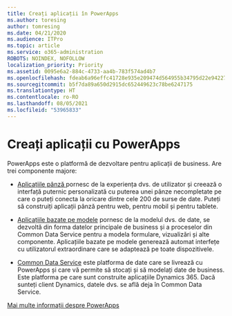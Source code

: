 ```yaml
---
title: Creați aplicații în PowerApps
ms.author: toresing
author: tomresing
ms.date: 04/21/2020
ms.audience: ITPro
ms.topic: article
ms.service: o365-administration
ROBOTS: NOINDEX, NOFOLLOW
localization_priority: Priority
ms.assetid: 0095e6a2-884c-4733-aa4b-783f574ad4b7
ms.openlocfilehash: fdeab6a96effc41728e935e209474d564955b34795d22e94227ca741368462b6
ms.sourcegitcommit: b5f7da89a650d2915dc652449623c78be6247175
ms.translationtype: HT
ms.contentlocale: ro-RO
ms.lasthandoff: 08/05/2021
ms.locfileid: "53965833"
---
```

# <a name="create-apps-with-powerapps"></a>Creați aplicații cu PowerApps

PowerApps este o platformă de dezvoltare pentru aplicații de business. Are trei componente majore: 
  
- [Aplicațiile pânză ](https://go.microsoft.com/fwlink/?linkid=874495) pornesc de la experiența dvs. de utilizator și creează o interfață puternic personalizată cu puterea unei pânze necompletate pe care o puteți conecta la oricare dintre cele 200 de surse de date. Puteți să construiți aplicații pânză pentru web, pentru mobil și pentru tablete. 
    
- [Aplicațiile bazate pe modele](https://go.microsoft.com/fwlink/?linkid=874496) pornesc de la modelul dvs. de date, se dezvoltă din forma datelor principale de business și a proceselor din Common Data Service pentru a modela formulare, vizualizări și alte componente. Aplicațiile bazate pe modele generează automat interfețe cu utilizatorul extraordinare care se adaptează pe toate dispozitivele. 
    
- [Common Data Service](https://go.microsoft.com/fwlink/?linkid=874497) este platforma de date care se livrează cu PowerApps și care vă permite să stocați și să modelați date de business. Este platforma pe care sunt construite aplicațiile Dynamics 365. Dacă sunteți client Dynamics, datele dvs. se află deja în Common Data Service. 
    
[Mai multe informații despre PowerApps](https://go.microsoft.com/fwlink/?linkid=874498)
  

